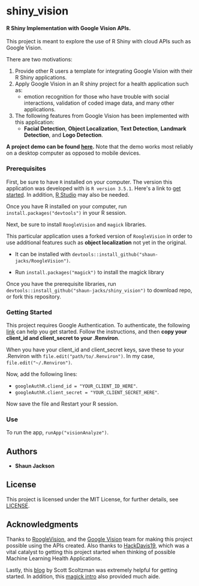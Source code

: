 
# shiny_vision

####  R Shiny Implementation with Google Vision APIs.

This project is meant to explore the use of R Shiny with cloud APIs such as Google Vision.

There are two motivations:

1. Provide other R users a template for integrating Google Vision with their R Shiny applications.
2. Apply Google Vision in an R shiny project for a health application such as:
	*  emotion recognition for those who have trouble with social interactions, validation of coded image data, and many other applications.
3. The following features from Google Vision has been implemented with this application:
	* **Facial Detection**, **Object Localization**, **Text Detection**, **Landmark Detection**, and **Logo Detection**.


**A project demo can be found [here](https://shaun-jacks.shinyapps.io/myapp/).** Note that the demo works most reliably on a desktop computer as opposed to mobile devices.


### Prerequisites
First, be sure to have `R` installed on your computer. The version this application was developed with is `R version 3.5.1`. Here's a link to [get started](https://www.r-project.org/). In addition, [R Studio](https://www.rstudio.com/) may also be needed.

Once you have R installed on your computer, run
`install.packages("devtools")` in your R session.

Next, be sure to install `RoogleVision` and `magick` libraries. 

This particular application uses a forked version of `RoogleVision` in order to use additional features such as **object localization** not yet in the original. 
* It can be installed with `devtools::install_github("shaun-jacks/RoogleVision")`.

* Run `install.packages("magick")` to install the magick library

Once you have the prerequisite libraries, run `devtools::install_github("shaun-jacks/shiny_vision")` to download repo, or fork this repository.

### Getting Started

This project requires Google Authentication. To authenticate, the following [link](https://github.com/cloudyr/RoogleVision/blob/master/README.md) can help you get started. Follow the instructions, and then **copy your client_id and client_secret to your .Renviron**.

When you have your client_id and client_secret keys, save these to your .Renviron with  `file.edit("path/to/.Renviron")`.  In my case, `file.edit("~/.Renviron")`. 

Now, add the following lines:
* `googleAuthR.cliend_id = "YOUR_CLIENT_ID_HERE"`.
* `googleAuthR.client_secret = "YOUR_CLIENT_SECRET_HERE"`.

Now save the file and Restart your R session.

### Use

To run the app, `runApp("visionAnalyze")`.

## Authors
* **Shaun Jackson**

## License

This project is licensed under the MIT License, for further details, see [LICENSE](https://github.com/shaun-jacks/shiny_vision/blob/master/LICENSE).

## Acknowledgments

Thanks to [RoogleVision](https://github.com/cloudyr/RoogleVision), and the [Google Vision](https://cloud.google.com/vision/) team for making this project possible using the APIs created. Also thanks to [HackDavis19](https://hackdavis.io/), which was a vital catalyst to getting this project started when thinking of possible Machine Learning Health Applications. 

Lastly, this [blog](https://github.com/stoltzmaniac/ML-Image-Processing-R/blob/master/Google%20Vision%20API/Google%20Vision%20API%20in%20R.md) by Scott Scoltzman was extremely helpful for getting started. In addition, this [magick intro](https://cran.r-project.org/web/packages/magick/vignettes/intro.html) also provided much aide.
